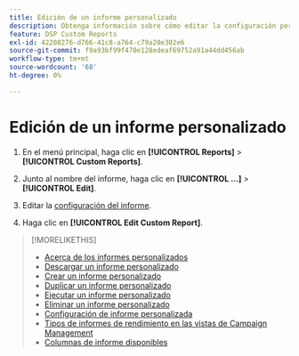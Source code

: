 ```yaml
---
title: Edición de un informe personalizado
description: Obtenga información sobre cómo editar la configuración personalizada de informes.
feature: DSP Custom Reports
exl-id: 42208276-d766-41c8-a764-c79a20e302e6
source-git-commit: f9a93bf99f470e128edeaf69752a91a44dd456ab
workflow-type: tm+mt
source-wordcount: '68'
ht-degree: 0%

---
```


# Edición de un informe personalizado

1. En el menú principal, haga clic en **[!UICONTROL Reports]** > **[!UICONTROL Custom Reports]**.

1. Junto al nombre del informe, haga clic en **[!UICONTROL ...]** > **[!UICONTROL Edit]**.

1. Editar la [configuración del informe](/help/dsp/reports/report-settings.md).

1. Haga clic en **[!UICONTROL Edit Custom Report]**.

>[!MORELIKETHIS]
>
>* [Acerca de los informes personalizados](/help/dsp/reports/report-about.md)
>* [Descargar un informe personalizado](/help/dsp/reports/report-download.md)
>* [Crear un informe personalizado](/help/dsp/reports/report-create.md)
>* [Duplicar un informe personalizado](/help/dsp/reports/report-copy.md)
>* [Ejecutar un informe personalizado](/help/dsp/reports/report-run-now.md)
>* [Eliminar un informe personalizado](/help/dsp/reports/report-delete.md)
>* [Configuración de informe personalizada](/help/dsp/reports/report-settings.md)
>* [Tipos de informes de rendimiento en las vistas de Campaign Management](/help/dsp/campaign-management/reports/campaign-reports-about.md)
>* [Columnas de informe disponibles](/help/dsp/reports/report-columns.md)
